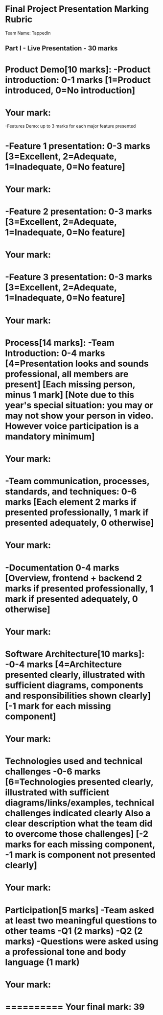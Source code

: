 Final Project Presentation Marking Rubric
=========================================
Team Name: TappedIn

Part I - Live Presentation - 30 marks
-------------------------------------
Product Demo[10 marks]:
-Product introduction: 0-1 marks [1=Product introduced, 0=No introduction]
==========
Your mark:
==========
-Features Demo: up to 3 marks for each major feature presented 

-Feature 1 presentation: 
 0-3 marks [3=Excellent, 2=Adequate, 1=Inadequate, 0=No feature]
 ==========
 Your mark:
 ==========
 
-Feature 2 presentation: 
 0-3 marks [3=Excellent, 2=Adequate, 1=Inadequate, 0=No feature]
 ==========
 Your mark:
 ==========

-Feature 3 presentation: 
 0-3 marks [3=Excellent, 2=Adequate, 1=Inadequate, 0=No feature]
 ==========
 Your mark:
 ==========
 
Process[14 marks]:
-Team Introduction:
 0-4 marks 
 [4=Presentation looks and sounds professional, all members are present]
 [Each missing person, minus 1 mark]
 [Note due to this year's special situation: you may or may not show your person in video. However voice participation is a mandatory minimum]
 ==========
 Your mark:
 ==========
-Team communication, processes, standards, and techniques:
 0-6 marks 
 [Each element 2 marks if presented professionally, 1 mark if presented adequately, 0 otherwise]
 ==========
 Your mark:
 ==========
 -Documentation
 0-4 marks 
 [Overview, frontend + backend 2 marks if presented professionally, 1 mark if presented adequately, 0 otherwise]
 ==========
 Your mark:
 ==========

Software Architecture[10 marks]:
-0-4 marks
  [4=Architecture presented clearly, illustrated with sufficient diagrams, components and responsibilities shown clearly]
  [-1 mark for each missing component]
 ==========
 Your mark:
 ==========  
Technologies used and technical challenges 
 -0-6 marks
  [6=Technologies presented clearly, illustrated with sufficient diagrams/links/examples, technical challenges indicated clearly
  Also a clear description what the team did to overcome those challenges]
  [-2 marks for each missing component, -1 mark is component not presented clearly]
 ==========
 Your mark:
 ==========    
  
Participation[5 marks]
 -Team asked at least two meaningful questions to other teams
 -Q1 (2 marks) 
 -Q2 (2 marks)
 -Questions were asked using a professional tone and body language (1 mark)
 ==========
 Your mark:
 ==========  
 

 ==========
 Your final mark: 39
 ==========  

